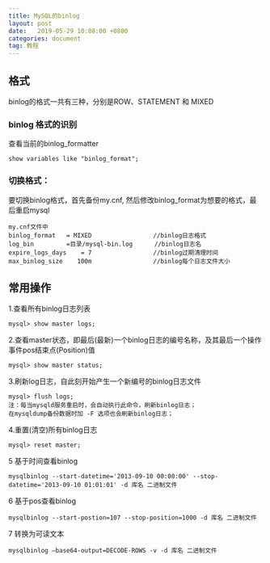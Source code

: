 ```yaml
---
title: MySQL的binlog
layout: post
date:   2019-05-29 10:08:00 +0800
categories: document
tag: 教程
---
```


## 格式
binlog的格式一共有三种，分别是ROW、STATEMENT 和 MIXED

### binlog 格式的识别
查看当前的binlog_formatter
```
show variables like "binlog_format";
```
### 切换格式：

要切换binlog格式，首先备份my.cnf, 然后修改binlog_format为想要的格式，最后重启mysql
```
my.cnf文件中
binlog_format   = MIXED                 //binlog日志格式
log_bin         =目录/mysql-bin.log      //binlog日志名
expire_logs_days    = 7                 //binlog过期清理时间
max_binlog_size    100m                 //binlog每个日志文件大小
```

## 常用操作


1.查看所有binlog日志列表

```
mysql> show master logs;
```
2.查看master状态，即最后(最新)一个binlog日志的编号名称，及其最后一个操作事件pos结束点(Position)值

```
mysql> show master status;
```
3.刷新log日志，自此刻开始产生一个新编号的binlog日志文件

```
mysql> flush logs;
注：每当mysqld服务重启时，会自动执行此命令，刷新binlog日志；
在mysqldump备份数据时加 -F 选项也会刷新binlog日志；
```
4.重置(清空)所有binlog日志
```
mysql> reset master;
```

5 基于时间查看binlog
```
mysqlbinlog --start-datetime='2013-09-10 00:00:00' --stop-datetime='2013-09-10 01:01:01' -d 库名 二进制文件
```

6 基于pos查看binlog
```
mysqlbinlog --start-postion=107 --stop-position=1000 -d 库名 二进制文件
```

7 转换为可读文本
```
mysqlbinlog –base64-output=DECODE-ROWS -v -d 库名 二进制文件 
```